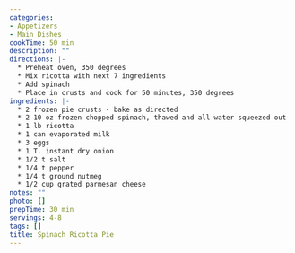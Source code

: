 ```yaml
---
categories:
- Appetizers
- Main Dishes
cookTime: 50 min
description: ""
directions: |-
  * Preheat oven, 350 degrees
  * Mix ricotta with next 7 ingredients
  * Add spinach
  * Place in crusts and cook for 50 minutes, 350 degrees
ingredients: |-
  * 2 frozen pie crusts - bake as directed
  * 2 10 oz frozen chopped spinach, thawed and all water squeezed out
  * 1 lb ricotta
  * 1 can evaporated milk
  * 3 eggs
  * 1 T. instant dry onion
  * 1/2 t salt
  * 1/4 t pepper
  * 1/4 t ground nutmeg
  * 1/2 cup grated parmesan cheese
notes: ""
photo: []
prepTime: 30 min
servings: 4-8
tags: []
title: Spinach Ricotta Pie
---
```

